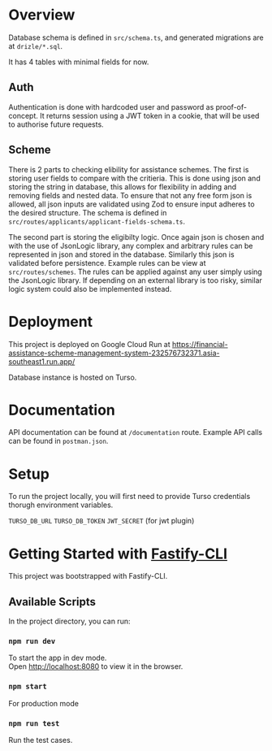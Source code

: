 # Overview

Database schema is defined in `src/schema.ts`, and generated migrations are at `drizle/*.sql`.

It has 4 tables with minimal fields for now.

## Auth

Authentication is done with hardcoded user and password as proof-of-concept. It returns session using a JWT token in a cookie, that will be used to authorise future requests.

## Scheme

There is 2 parts to checking elibility for assistance schemes. The first is storing user fields to compare with the critieria. This is done using json and storing the string in database, this allows for flexibility in adding and removing fields and nested data. To ensure that not any free form json is allowed, all json inputs are validated using Zod to ensure input adheres to the desired structure. The schema is defined in `src/routes/applicants/applicant-fields-schema.ts`.

The second part is storing the eligibilty logic. Once again json is chosen and with the use of JsonLogic library, any complex and arbitrary rules can be represented in json and stored in the database. Similarly this json is validated before persistence. Example rules can be view at `src/routes/schemes`. The rules can be applied against any user simply using the JsonLogic library. If depending on an external library is too risky, similar logic system could also be implemented instead.

# Deployment

This project is deployed on Google Cloud Run at https://financial-assistance-scheme-management-system-232576732371.asia-southeast1.run.app/

Database instance is hosted on Turso.

# Documentation

API documentation can be found at `/documentation` route. Example API calls can be found in `postman.json`.

# Setup

To run the project locally, you will first need to provide Turso credentials thorugh environment variables.

`TURSO_DB_URL`
`TURSO_DB_TOKEN`
`JWT_SECRET` (for jwt plugin)

# Getting Started with [Fastify-CLI](https://www.npmjs.com/package/fastify-cli)

This project was bootstrapped with Fastify-CLI.

## Available Scripts

In the project directory, you can run:

### `npm run dev`

To start the app in dev mode.\
Open [http://localhost:8080](http://localhost:8080) to view it in the browser.

### `npm start`

For production mode

### `npm run test`

Run the test cases.
